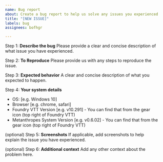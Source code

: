 ```yaml
---
name: Bug report
about: Create a bug report to help us solve any issues you experienced
title: "[NEW ISSUE]"
labels: bug
assignees: bofhgr

---
```


Step 1: **Describe the bug**
Please provide a clear and concise description of what issue you have experienced.

Step 2: **To Reproduce**
Please provide us with any steps to reproduce the issue.

Step 3: **Expected behavior**
A clear and concise description of what you expected to happen.

Step 4: **Your system details**
 - OS: [e.g. Windows 10]
 - Browser [e.g. chrome, safari]
 - Foundry VTT Version [e.g. v10.291] - You can find that from the gear icon (top right of Foundry VTT)
 - Metanthropes System Version [e.g. v0.6.02] - You can find that from the gear icon (top right of Foundry VTT)

(optional) Step 5: **Screenshots**
If applicable, add screenshots to help explain the issue you have experienced.

(optional) Step 6: **Additional context**
Add any other context about the problem here.
